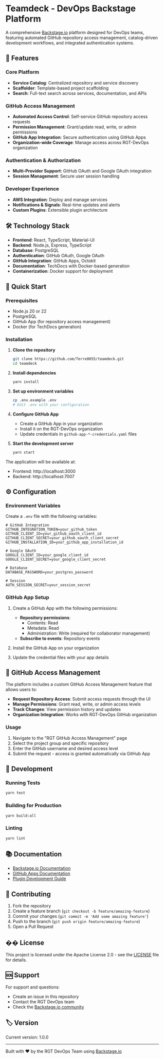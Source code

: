 # Teamdeck - DevOps Backstage Platform

A comprehensive [Backstage.io](https://backstage.io/) platform designed for DevOps teams, featuring automated GitHub repository access management, catalog-driven development workflows, and integrated authentication systems.

## 🚀 Features

### Core Platform
- **Service Catalog**: Centralized repository and service discovery
- **Scaffolder**: Template-based project scaffolding
- **Search**: Full-text search across services, documentation, and APIs

### GitHub Access Management
- **Automated Access Control**: Self-service GitHub repository access requests
- **Permission Management**: Grant/update read, write, or admin permissions
- **GitHub App Integration**: Secure authentication using GitHub Apps
- **Organization-wide Coverage**: Manage access across RGT-DevOps organization

### Authentication & Authorization
- **Multi-Provider Support**: GitHub OAuth and Google OAuth integration
- **Session Management**: Secure user session handling

### Developer Experience
- **AWS Integration**: Deploy and manage services
- **Notifications & Signals**: Real-time updates and alerts
- **Custom Plugins**: Extensible plugin architecture


## 🛠️ Technology Stack

- **Frontend**: React, TypeScript, Material-UI
- **Backend**: Node.js, Express, TypeScript
- **Database**: PostgreSQL
- **Authentication**: GitHub OAuth, Google OAuth
- **GitHub Integration**: GitHub Apps, Octokit
- **Documentation**: TechDocs with Docker-based generation
- **Containerization**: Docker support for deployment

## 🚀 Quick Start

### Prerequisites

- Node.js 20 or 22
- PostgreSQL
- GitHub App (for repository access management)
- Docker (for TechDocs generation)

### Installation

1. **Clone the repository**
   ```bash
   git clone https://github.com/Terre8055/teamdeck.git
   cd teamdeck
   ```

2. **Install dependencies**
   ```bash
   yarn install
   ```

3. **Set up environment variables**
   ```bash
   cp .env.example .env
   # Edit .env with your configuration
   ```

4. **Configure GitHub App**
   - Create a GitHub App in your organization
   - Install it on the RGT-DevOps organization
   - Update credentials in `github-app-*-credentials.yaml` files

5. **Start the development server**
   ```bash
   yarn start
   ```

The application will be available at:
- Frontend: http://localhost:3000
- Backend: http://localhost:7007

## ⚙️ Configuration

### Environment Variables

Create a `.env` file with the following variables:

```env
# GitHub Integration
GITHUB_INTEGRATION_TOKEN=your_github_token
GITHUB_CLIENT_ID=your_github_oauth_client_id
GITHUB_CLIENT_SECRET=your_github_oauth_client_secret
GITHUB_INSTALLATION_ID=your_github_app_installation_id

# Google OAuth
GOOGLE_CLIENT_ID=your_google_client_id
GOOGLE_CLIENT_SECRET=your_google_client_secret

# Database
DATABASE_PASSWORD=your_postgres_password

# Session
AUTH_SESSION_SECRET=your_session_secret
```

### GitHub App Setup

1. Create a GitHub App with the following permissions:
   - **Repository permissions**:
     - Contents: Read
     - Metadata: Read
     - Administration: Write (required for collaborator management)
   - **Subscribe to events**: Repository events

2. Install the GitHub App on your organization

3. Update the credential files with your app details

## 🔧 GitHub Access Management

The platform includes a custom GitHub Access Management feature that allows users to:

- **Request Repository Access**: Submit access requests through the UI
- **Manage Permissions**: Grant read, write, or admin access levels
- **Track Changes**: View permission history and updates
- **Organization Integration**: Works with RGT-DevOps GitHub organization

### Usage

1. Navigate to the "RGT GitHub Access Management" page
2. Select the project group and specific repository
3. Enter the GitHub username and desired access level
4. Submit the request - access is granted automatically via GitHub App

## 🧪 Development

### Running Tests

```bash
yarn test
```

### Building for Production

```bash
yarn build:all
```

### Linting

```bash
yarn lint
```

## 📚 Documentation

- [Backstage.io Documentation](https://backstage.io/docs/)
- [GitHub Apps Documentation](https://docs.github.com/en/apps)
- [Plugin Development Guide](https://backstage.io/docs/plugins/)

## 🤝 Contributing

1. Fork the repository
2. Create a feature branch (`git checkout -b feature/amazing-feature`)
3. Commit your changes (`git commit -m 'Add some amazing feature'`)
4. Push to the branch (`git push origin feature/amazing-feature`)
5. Open a Pull Request

## �� License

This project is licensed under the Apache License 2.0 - see the [LICENSE](LICENSE) file for details.

## 🆘 Support

For support and questions:
- Create an issue in this repository
- Contact the RGT DevOps team
- Check the [Backstage.io community](https://discord.gg/backstage)

## 🏷️ Version

Current version: 1.0.0

---

Built with ❤️ by the RGT DevOps Team  using [Backstage.io](https://backstage.io/)
